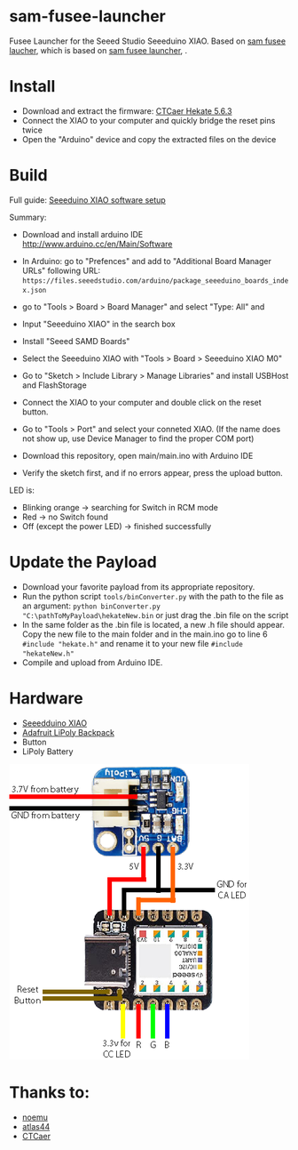 

# sam-fusee-launcher
Fusee Launcher for the Seeed Studio Seeeduino XIAO. Based on [sam fusee laucher](https://github.com/noemu/sam-fusee-launcher), which is based on [sam fusee launcher](https://github.com/atlas44/sam-fusee-launcher), .


# Install
* Download and extract the firmware: [CTCaer Hekate 5.6.3](https://github.com/vaugerbird/sam-fusee-launcher/releases/tag/v0.1)
* Connect the XIAO to your computer and quickly bridge the reset pins twice
* Open the "Arduino" device and copy the extracted files on the device


# Build
Full guide: [Seeeduino XIAO software setup](https://wiki.seeedstudio.com/Seeeduino-XIAO/#software)

Summary:
* Download and install arduino IDE http://www.arduino.cc/en/Main/Software
* In Arduino: go to "Prefences" and add to "Additional Board Manager URLs" following URL:  `https://files.seeedstudio.com/arduino/package_seeeduino_boards_index.json`
* go to "Tools > Board > Board Manager" and select "Type: All" and
* Input "Seeeduino XIAO" in the search box
* Install "Seeed SAMD Boards"
* Select the Seeeduino XIAO with "Tools > Board > Seeeduino XIAO M0"

* Go to "Sketch > Include Library > Manage Libraries" and install USBHost and FlashStorage
* Connect the XIAO to your computer and double click on the reset button.
* Go to "Tools > Port" and select your conneted XIAO. (If the name does not show up, use Device Manager to find the proper COM port)
* Download this repository, open main/main.ino with Arduino IDE
* Verify the sketch first, and if no errors appear, press the upload button.


LED is:
* Blinking orange -> searching for Switch in RCM mode
* Red -> no Switch found
* Off (except the power LED) -> finished successfully

# Update the Payload
* Download your favorite payload from its appropriate repository.
* Run the python script `tools/binConverter.py` with the path to the file as an argument:
`python binConverter.py "C:\pathToMyPayload\hekateNew.bin` or just drag the .bin file on the script
* In the same folder as the .bin file is located, a new .h file should appear. Copy the new file to the main folder and in the main.ino go to line 6 `#include "hekate.h"` and rename it to your new file `#include "hekateNew.h"`
* Compile and upload from Arduino IDE.

# Hardware
* [Seeedduino XIAO](https://www.amazon.com/gp/product/B09FSQM3K5/ref=crt_ewc_title_dp_1?ie=UTF8&psc=1&smid=A1YP59NGBNBZUR)
* [Adafruit LiPoly Backpack](https://www.amazon.com/Adafruit-Trinket-LiIon-LiPoly-Backpack/dp/B00SK697AU/ref=sr_1_1?crid=17DZC8FSOW9ZN&dchild=1&keywords=adafruit+lipo+backpack&qid=1633812236&sprefix=adafruit+lipo%2Caps%2C240&sr=8-1)
* Button
* LiPoly Battery

![Layout](./images/layout.png)

# Thanks to:
* [noemu](https://github.com/noemu/sam-fusee-launcher)
* [atlas44](https://github.com/atlas44/sam-fusee-launcher)
* [CTCaer](https://github.com/CTCaer/hekate)


